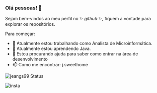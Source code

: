 ### Olá pessoas! 👋


Sejam bem-vindos ao meu perfil no ✨ _github_ ✨, fiquem a vontade para explorar os repositórios.

Para começar:

- 🔭 Atualmente estou trabalhando como Analista de Microinformática.
- 🌱 Atualmente estou aprendendo Java.
- 🤔 Estou procurando ajuda para saber como entrar na área de desenvolvimento
- 📫 Como me encontrar: j.sweethome

![jeangs99 Status](https://github-readme-stats.vercel.app/api?username=jeangs99&show_icons=true)

![insta](img/j.sweethome_nametag.png)
